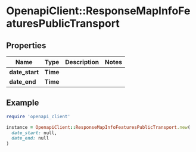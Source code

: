 # OpenapiClient::ResponseMapInfoFeaturesPublicTransport

## Properties

| Name | Type | Description | Notes |
| ---- | ---- | ----------- | ----- |
| **date_start** | **Time** |  |  |
| **date_end** | **Time** |  |  |

## Example

```ruby
require 'openapi_client'

instance = OpenapiClient::ResponseMapInfoFeaturesPublicTransport.new(
  date_start: null,
  date_end: null
)
```

